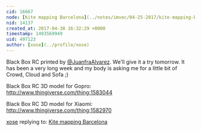 ```yaml
---
cid: 16667
node: [Kite mapping Barcelona](../notes/imvec/04-25-2017/kite-mapping-barcelona)
nid: 14137
created_at: 2017-04-30 16:32:29 +0000
timestamp: 1493569949
uid: 497123
author: [xose](../profile/xose)
---
```


Black Box RC printed by [@JuanfraAlvarez](/profile/JuanfraAlvarez). We'll give it a try tomorrow. It has been a very long week and my body is asking me for a little bit of Crowd, Cloud and Sofa ;) 

Black Box RC 3D model for Gopro: http://www.thingiverse.com/thing:1583044

Black Box RC 3D model for Xiaomi: http://www.thingiverse.com/thing:1582970

[xose](../profile/xose) replying to: [Kite mapping Barcelona](../notes/imvec/04-25-2017/kite-mapping-barcelona)

